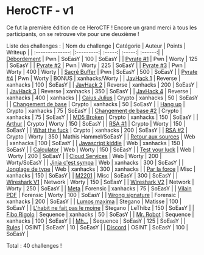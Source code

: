 # HeroCTF - v1

Ce fut la première édition de ce HeroCTF !
Encore un grand merci à tous les participants, on se retrouve vite pour une deuxième !

Liste des challenges :
| Nom du challenge | Catégorie | Auteur | Points | Writeup |
| :--------------: |:---------:| :-----:| :-----:| :------:|
| [Débordement](Pwn/Debordement) | Pwn | SoEasY | 100 | SoEasY |
| [Pyrate #1](Pwn/Pyrate_1) | Pwn | Worty | 125 | SoEasY |
| [Pyrate #2](Pwn/Pyrate_2) | Pwn | Worty | 225 | SoEasY |
| [Pyrate #3](Pwn/Pyrate_3) | Pwn | Worty | 400 | Worty |
| [Sacré Buffer](Pwn/Sacre%20buffer) | Pwn | SoEasY | 500 | SoEasY |
| [Pyrate #4](Pwn/Pyrate_4) | Pwn | Worty | BONUS | xanhacks/Worty |
| [JavHack 1](Reverse/JavHack1) | Reverse | xanhacks | 100 | SoEasY |
| [JavHack 2](Reverse/JavHack2) | Reverse | xanhacks | 200 | SoEasY |
| [JavHack 3](Reverse/JavHack3) | Reverse | xanhacks | 350 | SoEasY |
| [JavHack 4](Reverse/JavHack4) | Reverse | xanhacks | 400 | xanhacks |
| [Caius Julius](Crypto/Caius%20Julius) | Crypto | xanhacks | 50 | SoEasY |
| [Changement de base](Crypto/Changement%20de%20base) | Crypto | xanhacks | 50 | SoEasY |
| [Hang up](Crypto/Hang%20up) | Crypto | xanhacks | 75 | SoEasY |
| [Changement de base #2](Crypto/Changement%20de%20base%202) | Crypto | xanhacks | 75 | SoEasY |
| [MD5 Broken](Crypto/MD5%20Broken) | Crypto | xanhacks | 150 | SoEasY |
| [Arthur](Crypto/Arthur) | Crypto | Worty | 150 | SoEasY |
| [RSA #1](Crypto/RSA%201) | Crypto | Worty | 150 | SoEasY |
| [What the fuck](Crypto/What%20the%20fuck) | Crypto | xanhacks | 200 | SoEasY |
| [RSA #2](Crypto/RSA%202) | Crypto | Worty | 350 | Mathis Hammel/SoEasY |
| [Retour aux sources](/Web/Retour%20aux%20sources) | Web | xanhacks | 100 | SoEasY |
| [Javascript kiddie](Web/Javascript%20kiddie) | Web | xanhacks | 150 | SoEasY |
| [Calculator](Web/Calculator) | Web | Worty | 150 | SoEasY |
| [Test your luck](Web/Test%20your%20luck) | Web | Worty | 200 | SoEasY |
| [Cloud Services](Web/Cloud%20Services) | Web | Worty | 200 | Worty/SoEasY |
| [Jinja c'est sympa](Web/Jinja%20c'est%20sympa) | Web | xanhacks | 300 | SoEasY | 
| [Jonglage de type](Web/Jonglage%20de%20type) | Web | xanhacks | 300 | xanhacks |
| [Par la force](Misc/Par%20la%20force) | Misc | xanhacks | 150 | SoEasY |
| [M2201](Misc/M2201) | Misc | SoEasY | 300 | SoEasY |
| [Wireshark V1](Network/Wireshark%20V1) | Network | Worty | 150 | SoEasY |
| [Wireshark V2](Network/Wireshark%20V2) | Network | Worty | 250 | SoEasY |
| [Meta](Forensic/Meta) | Forensic | xanhacks | 75 | SoEasY |
| [Vilain PDF](Forensic/Vilain%20PDF) | Forensic | Worty | 100 | SoEasY |
| [Wrong signature](Forensic/Wrong%20Signature) | Forensic | xanhacks | 200 | SoEasY |
| [Lumos maxima](Stegano/Lumos%20maxima) | Stegano | Matisse | 100 | SoEasY |
| [L'habit ne fait pas le moine](Stegano/L'habit%20ne%20fait%20pas%20le%20moine) | Stegano | LeThibz | 150 | SoEasY |
| [Fibo Rigolo](Sequence/Fibo%20rigolo) | Sequence | xanhacks | 50 | SoEasY |
| [Mr. Robot](Sequence/Mr%20Robot) | Sequence | xanhacks | 100 | SoEasY |
| [Mh...](Sequence/Mh...) | Sequence | SoEasY | 125 | SoEasY |
| [Rules](OSINT/Rules) | OSINT | SoEasY | 10 | SoEasY |
| [Discord](OSINT/Discord) | OSINT | SoEasY | 100 | SoEasY |

Total : 40 challenges !
